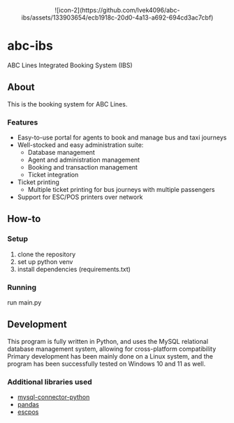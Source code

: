 
<p align='center'> ![icon-2](https://github.com/lvek4096/abc-ibs/assets/133903654/ecb1918c-20d0-4a13-a692-694cd3ac7cbf) </p>

# abc-ibs
 ABC Lines Integrated Booking System (IBS)
## About
This is the booking system for ABC Lines. 
### Features
 - Easy-to-use portal for agents to book and manage bus and taxi journeys
 - Well-stocked and easy administration suite:
	 - Database management
	 - Agent and administration management
	 - Booking and transaction management
	- Ticket integration
- Ticket printing
	- Multiple ticket printing for bus journeys with multiple passengers
- Support for ESC/POS printers over network
## How-to
### Setup
 1. clone the repository
2. set up python venv
3. install dependencies (requirements.txt)
### Running 
run main.py
## Development
This program is fully written in Python, and uses the MySQL relational database management system, allowing for cross-platform compatibility
Primary development has been mainly done on a Linux system, and the program has been successfully tested on Windows 10 and 11 as well.
### Additional libraries used
 - [mysql-connector-python](https://dev.mysql.com/doc/connector-python/en/)
 - [pandas](https://pandas.pydata.org/)
 - [escpos](https://github.com/python-escpos/python-escpos)
